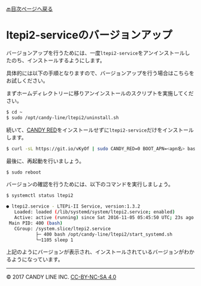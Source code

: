 [🔙目次ページへ戻る](README.md)

# ltepi2-serviceのバージョンアップ

バージョンアップを行うためには、一度`ltepi2-service`をアンインストールしたのち、インストールするようにします。

具体的には以下の手順となりますので、バージョンアップを行う場合はこちらをお試しください。

まずホームディレクトリーに移りアンインストールのスクリプトを実施してください。
```bash
$ cd ~
$ sudo /opt/candy-line/ltepi2/uninstall.sh
```

続いて、[CANDY RED](https://github.com/dbaba/candy-red)をインストールせずに`ltepi2-service`だけをインストールします。
```bash
$ curl -sL https://git.io/vKyOf | sudo CANDY_RED=0 BOOT_APN=<apn名> bash
```

最後に、再起動を行いましょう。

```bash
$ sudo reboot
```

バージョンの確認を行うためには、以下のコマンドを実行しましょう。

```bash
$ systemctl status ltepi2

● ltepi2.service - LTEPi-II Service, version:1.3.2
   Loaded: loaded (/lib/systemd/system/ltepi2.service; enabled)
   Active: active (running) since Sat 2016-11-05 05:45:50 UTC; 23s ago
 Main PID: 400 (bash)
   CGroup: /system.slice/ltepi2.service
           ├─ 400 bash /opt/candy-line/ltepi2/start_systemd.sh
           └─1105 sleep 1
```
上記のようにバージョンが表示され、インストールされているバージョンがわかるようになっています。

---
© 2017 CANDY LINE INC. [CC-BY-NC-SA 4.0](https://creativecommons.org/licenses/by-nc-sa/4.0/)
